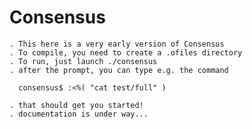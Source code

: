 # Consensus

	. This here is a very early version of Consensus
	. To compile, you need to create a .ofiles directory
	. To run, just launch ./consensus
	. after the prompt, you can type e.g. the command

	  consensus$ :<%( "cat test/full" )

	. that should get you started!
	. documentation is under way...


